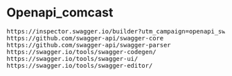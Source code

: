 # Openapi_comcast
<pre>
https://inspector.swagger.io/builder?utm_campaign=openapi_swagger_difference&utm_medium=blog&utm_source=swagger
https://github.com/swagger-api/swagger-core
https://github.com/swagger-api/swagger-parser
https://swagger.io/tools/swagger-codegen/
https://swagger.io/tools/swagger-ui/
https://swagger.io/tools/swagger-editor/
</pre>
